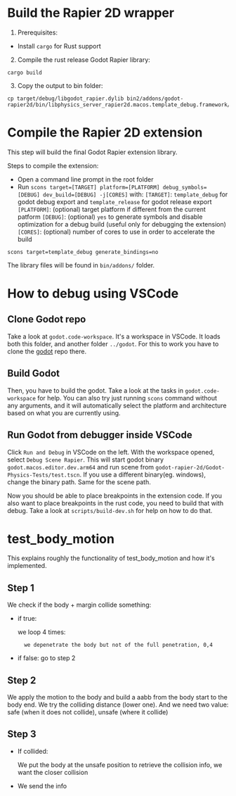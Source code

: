 # Build the Rapier 2D wrapper

1. Prerequisites:
- Install `cargo` for Rust support


2. Compile the rust release Godot Rapier library:

```
cargo build
```

3. Copy the output to bin folder:

```
cp target/debug/libgodot_rapier.dylib bin2/addons/godot-rapier2d/bin/libphysics_server_rapier2d.macos.template_debug.framework/libphysics_server_rapier2d.macos.template_debug.dylib
```

# Compile the Rapier 2D extension

This step will build the final Godot Rapier extension library.

Steps to compile the extension:
- Open a command line prompt in the root folder
- Run `scons target=[TARGET] platform=[PLATFORM] debug_symbols=[DEBUG] dev_build=[DEBUG] -j[CORES]` with:
`[TARGET]`: `template_debug` for godot debug export and `template_release` for godot release export
`[PLATFORM]`: (optional) target platform if different from the current patform
`[DEBUG]`: (optional) `yes` to generate symbols and disable optimization for a debug build (useful only for debugging the extension)
`[CORES]`: (optional) number of cores to use in order to accelerate the build

```
scons target=template_debug generate_bindings=no
```

The library files will be found in `bin/addons/` folder.

# How to debug using VSCode

## Clone Godot repo

Take a look at `godot.code-workspace`. It's a workspace in VSCode. It loads both this folder, and another folder `../godot`. For this to work you have to clone the [godot](https://github.com/godotengine/godot) repo there.

## Build Godot

Then, you have to build the godot. Take a look at the tasks in `godot.code-workspace` for help. You can also try just running `scons` command without any arguments, and it will automatically select the platform and architecture based on what you are currently using.

## Run Godot from debugger inside VSCode

Click `Run and Debug` in VSCode on the left. With the workspace opened, select `Debug Scene Rapier`. This will start godot binary `godot.macos.editor.dev.arm64` and run scene from `godot-rapier-2d/Godot-Physics-Tests/test.tscn`. If you use a different binary(eg. windows), change the binary path. Same for the scene path.

Now you should be able to place breakpoints in the extension code. If you also want to place breakpoints in the rust code, you need to build that with debug. Take a look at `scripts/build-dev.sh` for help on how to do that.

# test_body_motion

This explains roughly the functionality of test_body_motion and how it's implemented.

## Step 1

We check if the body + margin collide something:
- if true: 
    
    we loop 4 times: 
        
        we depenetrate the body but not of the full penetration, 0,4 
- if false: go to step 2

## Step 2
                
We apply the motion to the body and build a aabb from the body start to the body end. 
We try the colliding distance (lower one). And we need two value: safe (when it does not collide), unsafe (where it collide)

## Step 3
            
- If collided:

    We put the body at the unsafe position to retrieve the collision info, we want the closer collision
- We send the info

